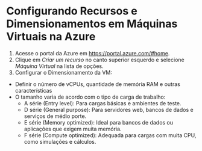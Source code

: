 # Configurando Recursos e Dimensionamentos em Máquinas Virtuais na Azure

1. Acesse o portal da Azure em https://portal.azure.com/#home.
2. Clique em *Criar um recurso* no canto superior esquerdo e selecione *Máquina Virtual* na lista de opções.
3. Configurar o Dimensionamento da VM:
  - Definir o número de vCPUs, quantidade de memória RAM e outras características
  - O tamanho varia de acordo com o tipo de carga de trabalho:
    - A série (Entry level): Para cargas básicas e ambientes de teste.
    - D série (General purpose): Para servidores web, bancos de dados e serviços de médio porte.
    - E série (Memory optimized): Ideal para bancos de dados ou aplicações que exigem muita memória.
    - F série (Compute optimized): Adequada para cargas com muita CPU, como simulações e cálculos.


